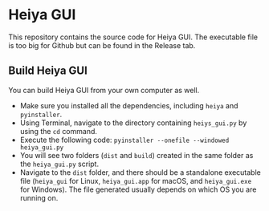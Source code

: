 # Heiya GUI

This repository contains the source code for Heiya GUI.
The executable file is too big for Github but can be found in the Release tab.

## Build Heiya GUI
You can build Heiya GUI from your own computer as well.
* Make sure you installed all the dependencies, including `heiya` and `pyinstaller`.
* Using Terminal, navigate to the directory containing `heiys_gui.py` by using the `cd` command.
* Execute the following code: `pyinstaller --onefile --windowed heiya_gui.py`
* You will see two folders (`dist` and `build`) created in the same folder as the `heiya_gui.py` script. 
* Navigate to the `dist` folder, and there should be a standalone executable file (`heiya_gui` for Linux, `heiya_gui.app` for macOS, and `heiya_gui.exe` for Windows). The file generated usually depends on which OS you are running on.
